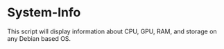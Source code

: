 # System-Info
This script will display information about CPU, GPU, RAM, and storage on any Debian based OS.
